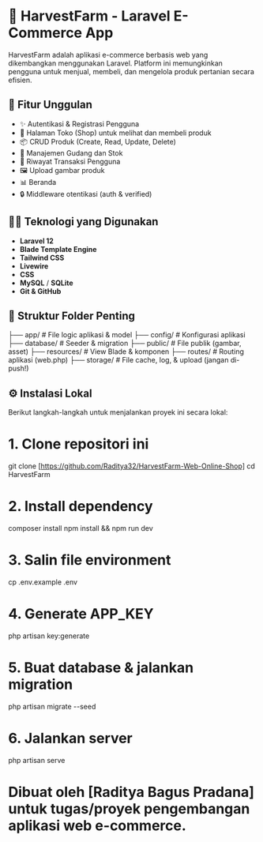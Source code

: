 # 🌾 HarvestFarm - Laravel E-Commerce App

HarvestFarm adalah aplikasi e-commerce berbasis web yang dikembangkan menggunakan Laravel. Platform ini memungkinkan pengguna untuk menjual, membeli, dan mengelola produk pertanian secara efisien.

## 🚀 Fitur Unggulan

- ✨ Autentikasi & Registrasi Pengguna
- 🛒 Halaman Toko (Shop) untuk melihat dan membeli produk
- 📦 CRUD Produk (Create, Read, Update, Delete)
- 📁 Manajemen Gudang dan Stok
- 🧾 Riwayat Transaksi Pengguna
- 🖼️ Upload gambar produk
- 📊 Beranda 
- 🔒 Middleware otentikasi (auth & verified)

## 🧑‍💻 Teknologi yang Digunakan

- **Laravel 12**
- **Blade Template Engine**
- **Tailwind CSS**
- **Livewire**
- **CSS**
- **MySQL** / **SQLite**
- **Git & GitHub**

## 📂 Struktur Folder Penting

├── app/ # File logic aplikasi & model
├── config/ # Konfigurasi aplikasi
├── database/ # Seeder & migration
├── public/ # File publik (gambar, asset)
├── resources/ # View Blade & komponen
├── routes/ # Routing aplikasi (web.php)
├── storage/ # File cache, log, & upload (jangan di-push!)


## ⚙️ Instalasi Lokal

Berikut langkah-langkah untuk menjalankan proyek ini secara lokal:

# 1. Clone repositori ini
git clone [https://github.com/Raditya32/HarvestFarm-Web-Online-Shop]
cd HarvestFarm

# 2. Install dependency
composer install
npm install && npm run dev

# 3. Salin file environment
cp .env.example .env

# 4. Generate APP_KEY
php artisan key:generate

# 5. Buat database & jalankan migration
php artisan migrate --seed

# 6. Jalankan server
php artisan serve




# Dibuat oleh [Raditya Bagus Pradana] untuk tugas/proyek pengembangan aplikasi web e-commerce.
